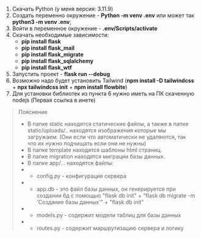 1. Скачать Python (у меня версия: 3.11.9)
2. Создать переменно окружение - **Python -m venv .env** или может так **python3 -m venv .env**;
3. Войти в переменное окружение - **.env/Scripts/activate**
4. Скачать необходимые зависимости:
   - **pip install flask**
   - **pip install flask_mail**
   - **pip install flask_migrate**
   - **pip install flask_sqlalchemy**
   - **pip install flask_wtf**
5. Запустить проект - **flask run --debug**
6. Возможно надо будет установить Tailwind (**npm install -D tailwindcss** + **npx tailwindcss init** + **npm install flowbite**) 
7. Для установки библиотек из пункта 6 нужно иметь на ПК скаченную nodejs (Первая ссылка в инете)


>Пояснение
> - В папке static находятся статические файлы, а также в папке static/uploads/.. находятся изображения которые мы загружаем. (Они если что автоматически не удаляются, так что их нужно подчищать если они не нужны)
> - В папке template находятся шаблоны html страниц.
> - В папке migration находятся миграции базы данных.
> - В папке app/... находятся файлы:
> - - config.py - конфигурация сервера
> - - app.db - это файл базы данных, он генерируется при создании бд с помощью "flask db init" + "flask db migrate -m 'Создание базы данных'" + "flask db init"
> - - models.py - содержит модели таблиц для базы данных
> - - routes.py - содержит маршрутизацию сервера и логику

